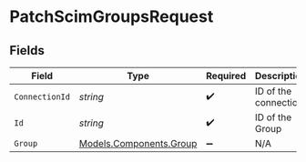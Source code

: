 # PatchScimGroupsRequest


## Fields

| Field                                                       | Type                                                        | Required                                                    | Description                                                 |
| ----------------------------------------------------------- | ----------------------------------------------------------- | ----------------------------------------------------------- | ----------------------------------------------------------- |
| `ConnectionId`                                              | *string*                                                    | :heavy_check_mark:                                          | ID of the connection                                        |
| `Id`                                                        | *string*                                                    | :heavy_check_mark:                                          | ID of the Group                                             |
| `Group`                                                     | [Models.Components.Group](../../Models/Components/Group.md) | :heavy_minus_sign:                                          | N/A                                                         |